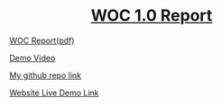 <h1 align="center"> <ins>WOC 1.0 Report</ins> </h1>

[WOC Report(pdf)](My_Portfolio_Report.pdf)

[Demo Video](https://drive.google.com/file/d/1PknnhlZjT4Ewltp6MZD8wiM9p9eEZH1I/view?usp=sharing)

[My github repo link](https://github.com/jatinverma14/My-Portfolio)

[Website Live Demo Link](https://jatin-verma-569.web.app/)
